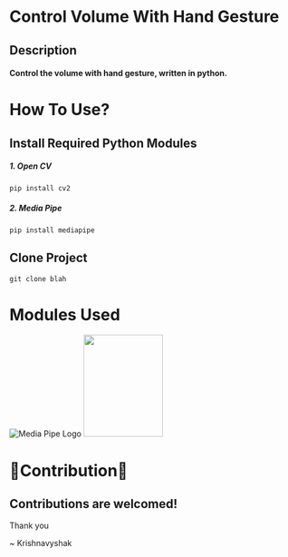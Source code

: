 # Control Volume With Hand Gesture
## Description
#### Control the volume with hand gesture, written in python.
# How To Use?
## Install Required Python Modules
##### 1. Open CV
```pip install cv2```
##### 2. Media Pipe
``` pip install mediapipe ```

## Clone Project   
```git clone blah ```
# Modules Used
![Media Pipe Logo](https://google.github.io/mediapipe/images/logo_horizontal_color.png)
<img height="180px" width="140px" src="https://opencv.org/wp-content/uploads/2020/07/OpenCV_logo_black_.png"/>

# 🎉Contribution🎉
## Contributions are welcomed!



 Thank you
 
 ~ Krishnavyshak
